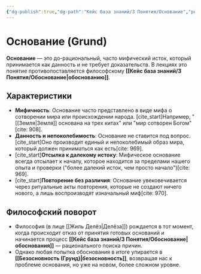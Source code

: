 ```yaml
---
{"dg-publish":true,"dg-path":"Кейс база знаний/3 Понятия/Основание","permalink":"/kejs-baza-znanij/3-ponyatiya/osnovanie/"}
---
```


# Основание (Grund)

**Основание** — это до-рациональный, часто мифический исток, который принимается как данность и не требует доказательств. В лекциях это понятие противопоставляется философскому **[[Кейс база знаний/3 Понятия/Обоснование\|обоснованию]]**.

## Характеристики
- **Мифичность**: Основание часто представлено в виде мифа о сотворении мира или происхождении народа. [cite_start]Например, "[[Земля\|Земля]] основана на трех китах" или "мир сотворен Богом"[cite: 908].
- **Данность и непоколебимость**: Основание не ставится под вопрос. [cite_start]Оно производит единый и непоколебимый образ мира, который должен приниматься как есть[cite: 969].
- [cite_start]**Отсылка к далекому истоку**: Мифическое основание всегда отсылает к началу, которое находится за пределами нашего опыта и проверки ("более далекий исток, чем просто начало")[cite: 969].
- [cite_start]**Повторение без различия**: Основание увековечивается через ритуальные акты повторения, которые не создают ничего нового, а лишь воспроизводят изначальный миф[cite: 970].

## Философский поворот
- Философия (в лице [[Жиль Делёз\|Делёза]]) рождается в тот момент, когда происходит отказ от принятия готовых оснований и начинается процесс **[[Кейс база знаний/3 Понятия/Обоснование\|обоснования]]** — рационального поиска причин.
- Однако любая попытка обоснования в итоге упирается в **[[Безосновность (Грунд)\|безосновность]]**, возвращая нас к проблеме основания, но уже на новом, более сложном уровне.


